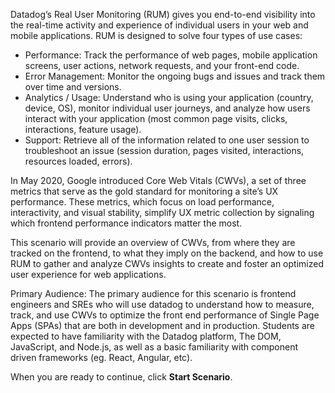 Datadog’s Real User Monitoring (RUM) gives you end-to-end visibility into the real-time activity and experience of individual users in your web and mobile applications. RUM is designed to solve four types of use cases:

- Performance: Track the performance of web pages, mobile application screens, user actions, network requests, and your front-end code.
- Error Management: Monitor the ongoing bugs and issues and track them over time and versions.
- Analytics / Usage: Understand who is using your application (country, device, OS), monitor individual user journeys, and analyze how users interact with your application (most common page visits, clicks, interactions, feature usage).
- Support: Retrieve all of the information related to one user session to troubleshoot an issue (session duration, pages visited, interactions, resources loaded, errors).

In May 2020, Google introduced Core Web Vitals (CWVs), a set of three metrics that serve as the gold standard for monitoring a site’s UX performance. These metrics, which focus on load performance, interactivity, and visual stability, simplify UX metric collection by signaling which frontend performance indicators matter the most.

This scenario will provide an overview of CWVs, from where they are tracked on the frontend, to what they imply on the backend, and how to use RUM to gather and analyze CWVs insights to create and foster an optimized user experience for web applications. 

Primary Audience: The primary audience for this scenario is frontend engineers and SREs who will use datadog to understand how to measure, track, and use CWVs to optimize the front end performance of Single Page Apps (SPAs) that are both in development and in production. Students are expected to have familiarity with the Datadog platform, The DOM, JavaScript, and Node.js, as well as a basic familiarity with component driven frameworks (eg. React, Angular, etc).

When you are ready to continue,  click **Start Scenario**.